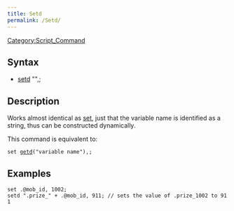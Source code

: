 ```yaml
---
title: Setd
permalink: /Setd/
---
```


[Category:Script_Command](/Category:Script_Command "wikilink")

Syntax
------

-   [setd](/setd "wikilink") "<variable name>",<value>;

Description
-----------

Works almost identical as [set](/set "wikilink"), just that the variable name is identified as a string, thus can be constructed dynamically.

This command is equivalent to:

`set `[`getd`](/getd "wikilink")`("variable name"),`<value>`;`

Examples
--------

`set .@mob_id, 1002;`
`setd ".prize_" + .@mob_id, 911; // sets the value of .prize_1002 to 911`